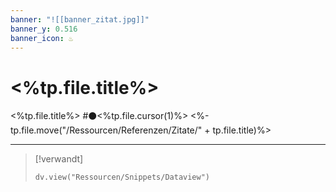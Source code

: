 ```yaml
---
banner: "![[banner_zitat.jpg]]"
banner_y: 0.516
banner_icon: ♨️
---
```


# <%tp.file.title%>

<%tp.file.title%> #⚫<%tp.file.cursor(1)%>
<%-tp.file.move("/Ressourcen/Referenzen/Zitate/" + tp.file.title)%>

---

> [!verwandt]
> ```dataviewjs
> dv.view("Ressourcen/Snippets/Dataview")
> ```